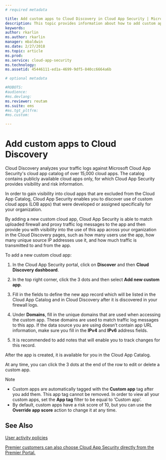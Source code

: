```yaml
---
# required metadata

title: Add custom apps to Cloud Discovery in Cloud App Security | Microsoft Docs
description: This topic provides information about how to add custom apps to Cloud Discovery in Cloud App Security to monitor Shadow IT.
keywords:
author: rkarlin
ms.author: rkarlin
manager: mbaldwin
ms.date: 2/27/2018
ms.topic: article
ms.prod:
ms.service: cloud-app-security
ms.technology:
ms.assetid: 45446111-ed1a-4699-9df5-840cc6664a6b

# optional metadata

#ROBOTS:
#audience:
#ms.devlang:
ms.reviewer: reutam
ms.suite: ems
#ms.tgt_pltfrm:
#ms.custom:

---
```


# Add custom apps to Cloud Discovery
    
Cloud Discovery analyzes your traffic logs against Microsoft Cloud App Security's cloud app catalog of over 15,000 cloud apps. The catalog contains publicly available cloud apps only, for which Cloud App Security provides visibility and risk information.

In order to gain visibility into cloud apps that are excluded from the Cloud App Catalog,  Cloud App Security enables you to discover use of custom cloud apps (LOB apps) that were developed or assigned specifically for your organization.

By adding a new custom cloud app, Cloud App Security is able to match uploaded firewall and proxy traffic log messages to the app and then provide you with visibility into the use of this app across your organization in the Cloud Discovery pages, such as how many users use the app, how many unique source IP addresses use it, and how much traffic is transmitted to and from the app. 

To add a new custom cloud app:

1.	In the Cloud App Security portal, click on **Discover** and then **Cloud Discovery dashboard**. 
2.	In the top right corner, click the 3 dots and then select **Add new custom app**. 
3.	Fill in the fields to define the new app record which will be listed in the Cloud App Catalog and in Cloud Discovery after it is discovered in your firewall logs.

4. Under **Domains**, fill in the unique domains that are used when accessing the custom app. These domains are used to match traffic log messages to this app. If the data source you are using doesn’t contain app URL information, make sure you fill in the **IPv4** and **IPv6** address fields.
4.	It is recommended to add notes that will enable you to track changes for this record.

After the app is created, it is available for you in the Cloud App Catalog.

At any time, you can click the 3 dots at the end of the row to edit or delete a custom app.

>[!NOTE]
> - Custom apps are automatically tagged with the **Custom app** tag after you add them. This app tag cannot be removed.
In order to view all your custom apps, set the **App tag** filter to be equal to ‘Custom app’. 
> -	By default, custom apps have a risk score of 10, but you can use the **Override app score** action to change it at any time.

  
## See Also  
[User activity policies](user-activity-policies.md)   

[Premier customers can also choose Cloud App Security directly from the Premier Portal.](https://premier.microsoft.com/)  
  
  